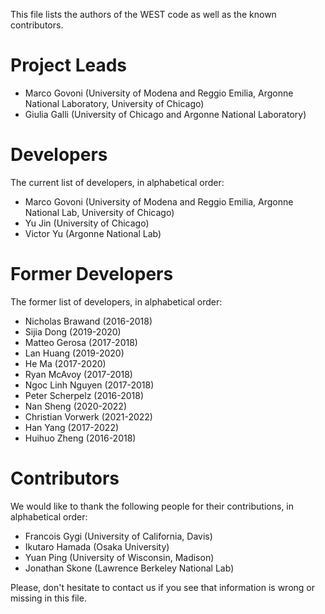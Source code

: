 This file lists the authors of the WEST code as well as the known contributors.

# Project Leads

- Marco Govoni (University of Modena and Reggio Emilia, Argonne National Laboratory, University of Chicago)
- Giulia Galli (University of Chicago and Argonne National Laboratory)

# Developers

The current list of developers, in alphabetical order:

- Marco Govoni (University of Modena and Reggio Emilia, Argonne National Lab, University of Chicago)
- Yu Jin (University of Chicago)
- Victor Yu (Argonne National Lab)

# Former Developers

The former list of developers, in alphabetical order:

- Nicholas Brawand (2016-2018)
- Sijia Dong (2019-2020)
- Matteo Gerosa (2017-2018)
- Lan Huang (2019-2020)
- He Ma (2017-2020)
- Ryan McAvoy (2017-2018)
- Ngoc Linh Nguyen (2017-2018)
- Peter Scherpelz (2016-2018)
- Nan Sheng (2020-2022)
- Christian Vorwerk (2021-2022)
- Han Yang (2017-2022)
- Huihuo Zheng (2016-2018)

# Contributors

We would like to thank the following people for their contributions, in alphabetical order:

- Francois Gygi (University of California, Davis)
- Ikutaro Hamada (Osaka University)
- Yuan Ping (University of Wisconsin, Madison)
- Jonathan Skone (Lawrence Berkeley National Lab)

Please, don't hesitate to contact us if you see that information is wrong or missing in this file.
